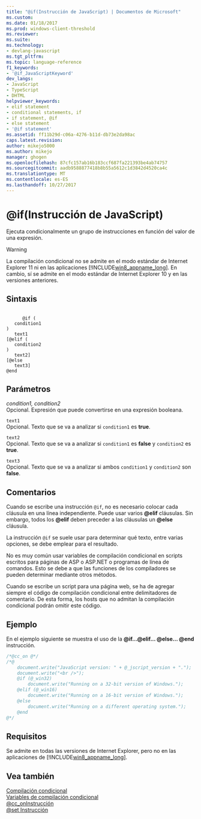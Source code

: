 ```yaml
---
title: "@if(Instrucción de JavaScript) | Documentos de Microsoft"
ms.custom: 
ms.date: 01/18/2017
ms.prod: windows-client-threshold
ms.reviewer: 
ms.suite: 
ms.technology:
- devlang-javascript
ms.tgt_pltfrm: 
ms.topic: language-reference
f1_keywords:
- '@if_JavaScriptKeyword'
dev_langs:
- JavaScript
- TypeScript
- DHTML
helpviewer_keywords:
- elif statement
- conditional statements, if
- if statement, @if
- else statement
- '@if statement'
ms.assetid: ff11b29d-c06a-4276-b11d-db73e2da98ac
caps.latest.revision: 
author: mikejo5000
ms.author: mikejo
manager: ghogen
ms.openlocfilehash: 87cfc157ab16b183ccf687fa221393be4ab74757
ms.sourcegitcommit: aadb9588877418b8b55a5612c1d3842d4520ca4c
ms.translationtype: MT
ms.contentlocale: es-ES
ms.lasthandoff: 10/27/2017
---
```

# <a name="if-statement-javascript"></a>@if(Instrucción de JavaScript)
Ejecuta condicionalmente un grupo de instrucciones en función del valor de una expresión.  
  
> [!WARNING]
>  La compilación condicional no se admite en el modo estándar de Internet Explorer 11 ni en las aplicaciones [!INCLUDE[win8_appname_long](../../javascript/includes/win8-appname-long-md.md)]. En cambio, sí se admite en el modo estándar de Internet Explorer 10 y en las versiones anteriores.  
  
## <a name="syntax"></a>Sintaxis  
  
```  
  
      @if (  
   condition1  
)  
   text1  
[@elif (  
   condition2  
)  
   text2]  
[@else  
   text3]  
@end   
```  
  
## <a name="parameters"></a>Parámetros  
 *condition1, condition2*  
 Opcional. Expresión que puede convertirse en una expresión booleana.  
  
 `text1`  
 Opcional. Texto que se va a analizar si `condition1` es **true**.  
  
 `text2`  
 Opcional. Texto que se va a analizar si `condition1` es **false** y `condition2` es **true**.  
  
 `text3`  
 Opcional. Texto que se va a analizar si ambos `condition1` y `condition2` son **false**.  
  
## <a name="remarks"></a>Comentarios  
 Cuando se escribe una instrucción `@if`, no es necesario colocar cada cláusula en una línea independiente. Puede usar varios  **@elif**  cláusulas. Sin embargo, todos los  **@elif**  deben preceder a las cláusulas un  **@else**  cláusula.  
  
 La instrucción `@if` se suele usar para determinar qué texto, entre varias opciones, se debe emplear para el resultado.  
  
 No es muy común usar variables de compilación condicional en scripts escritos para páginas de ASP o ASP.NET o programas de línea de comandos. Esto se debe a que las funciones de los compiladores se pueden determinar mediante otros métodos.  
  
 Cuando se escribe un script para una página web, se ha de agregar siempre el código de compilación condicional entre delimitadores de comentario. De esta forma, los hosts que no admitan la compilación condicional podrán omitir este código.  
  
## <a name="example"></a>Ejemplo  
 En el ejemplo siguiente se muestra el uso de la  **@if...@elif... @else... @end**  instrucción.  
  
```JavaScript  
/*@cc_on @*/  
/*@  
    document.write("JavaScript version: " + @_jscript_version + ".");  
    document.write("<br />");  
    @if (@_win32)  
        document.write("Running on a 32-bit version of Windows.");  
    @elif (@_win16)  
        document.write("Running on a 16-bit version of Windows.");  
    @else  
        document.write("Running on a different operating system.");  
    @end  
@*/  
```  
  
## <a name="requirements"></a>Requisitos  
 Se admite en todas las versiones de Internet Explorer, pero no en las aplicaciones de [!INCLUDE[win8_appname_long](../../javascript/includes/win8-appname-long-md.md)].  
  
## <a name="see-also"></a>Vea también  
 [Compilación condicional](../../javascript/advanced/conditional-compilation-javascript.md)   
 [Variables de compilación condicional](../../javascript/advanced/conditional-compilation-variables-javascript.md)   
 [@cc_onInstrucción](../../javascript/reference/at-cc-on-statement-javascript.md)   
 [@set Instrucción](../../javascript/reference/at-set-statement-javascript.md)
